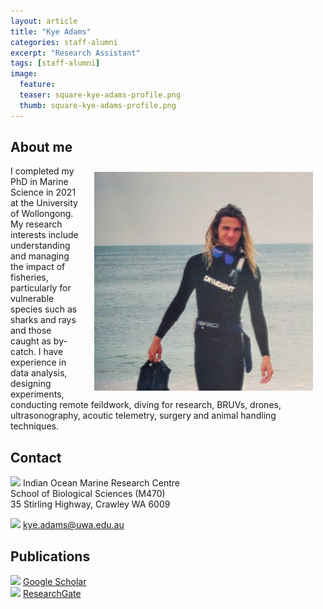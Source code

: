```yaml
---
layout: article
title: "Kye Adams"
categories: staff-alumni
excerpt: "Research Assistant"
tags: [staff-alumni]
image:
  feature: 
  teaser: square-kye-adams-profile.png
  thumb: square-kye-adams-profile.png
---
```

## About me
<img class="philprofile" src='/images/square-kye-adams-profile.png' align='right' width="350" hspace="20" vspace="10">

I completed my PhD in Marine Science in 2021 at the University of Wollongong. My research interests include understanding and managing the impact of fisheries, particularly for vulnerable species such as sharks and rays and those caught as by-catch. I have experience in data analysis, designing experiments, conducting remote feildwork, diving for research, BRUVs, drones, ultrasonography, acoutic telemetry, surgery and animal handling techniques.  

## Contact
<img src='/images/icons/building-regular.svg' width="15px"> Indian Ocean Marine Research Centre <br>
School of Biological Sciences (M470)<br>
35 Stirling Highway, Crawley WA 6009

<img src='/images/icons/envelope-regular.svg' width="15px"> <a href="mailto:kye.adams@uwa.edu.au"> kye.adams@uwa.edu.au</a><br>

## Publications
<img src='/images/icons/google-brands.svg' width="15px"> <a href="https://scholar.google.com/citations?user=HzrnijAAAAAJ&hl=en&oi=ao">Google Scholar</a><br>
<img src='/images/icons/researchgate-brands.svg' width="15px"> <a href="https://www.researchgate.net/profile/Kye_Adams"> ResearchGate</a><br>




